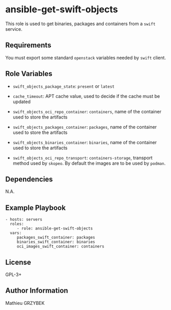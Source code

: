 ansible-get-swift-objects
=========================

This role is used to get binaries, packages and containers from a `swift` 
service.

Requirements
------------

You must export some standard `openstack` variables needed by `swift` client.

Role Variables
--------------

* `swift_objects_package_state`: `present` or `latest`
* `cache_timeout`: APT cache value, used to decide if the cache must be updated

* `swift_objects_oci_repo_container`: `containers`, name of the container used 
to store the artifacts
* `swift_objects_packages_container`: `packages`, name of the container used to 
store the artifacts
* `swift_objects_binaries_container`: `binaries`, name of the container used to 
store the artifacts

* `swift_objects_oci_repo_transport`: `containers-storage`, transport method 
used by `skopeo`. By default the images are to be used by `podman`.

Dependencies
------------

N.A.

Example Playbook
----------------

    - hosts: servers
      roles:
         - role: ansible-get-swift-objects
      vars:
         packages_swift_container: packages
         binaries_swift_container: binaries
         oci_images_swift_container: containers

License
-------

GPL-3+

Author Information
------------------

Mathieu GRZYBEK
